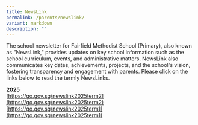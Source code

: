 ```yaml
---
title: NewsLink
permalink: /parents/newslink/
variant: markdown
description: ""
---
```

The school newsletter for Fairfield Methodist School (Primary), also known as "NewsLink," provides updates on key school information such as the school curriculum, events, and administrative matters. NewsLink also communicates key dates, achievements, projects, and the school's vision, fostering transparency and engagement with parents. Please click on the links below to read the termly NewsLinks.

**2025**
<br>[https://go.gov.sg/newslink2025term2](https://go.gov.sg/newslink2025term2)
<br>[https://go.gov.sg/newslink2025term1](https://go.gov.sg/newslink2025term1)